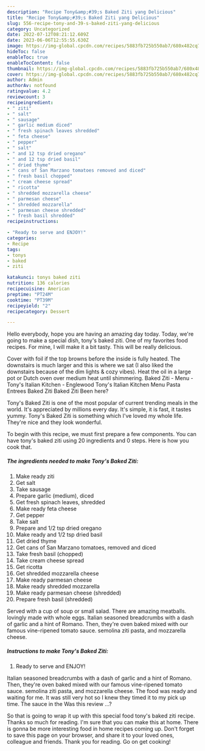 ```yaml
---
description: "Recipe Tony&amp;#39;s Baked Ziti yang Delicious"
title: "Recipe Tony&amp;#39;s Baked Ziti yang Delicious"
slug: 556-recipe-tony-and-39-s-baked-ziti-yang-delicious
category: Uncategorized
date: 2022-07-12T08:21:12.609Z
date: 2023-06-06T12:55:55.630Z
image: https://img-global.cpcdn.com/recipes/5883fb725b550ab7/680x482cq70/tonys-baked-ziti-recipe-main-photo.jpg
hideToc: false
enableToc: true
enableTocContent: false
thumbnail: https://img-global.cpcdn.com/recipes/5883fb725b550ab7/680x482cq70/tonys-baked-ziti-recipe-main-photo.jpg
cover: https://img-global.cpcdn.com/recipes/5883fb725b550ab7/680x482cq70/tonys-baked-ziti-recipe-main-photo.jpg
author: Admin
authorAv: notfound
ratingvalue: 4.2
reviewcount: 3
recipeingredient:
- " ziti"
- " salt"
- " sausage"
- " garlic medium diced"
- " fresh spinach leaves shredded"
- " feta cheese"
- " pepper"
- " salt"
- " and 12 tsp dried oregano"
- " and 12 tsp dried basil"
- " dried thyme"
- " cans of San Marzano tomatoes removed and diced"
- " fresh basil chopped"
- " cream cheese spread"
- " ricotta"
- " shredded mozzarella cheese"
- " parmesan cheese"
- " shredded mozzarella"
- " parmesan cheese shredded"
- " fresh basil shredded"
recipeinstructions:

- "Ready to serve and ENJOY!"
categories:
- Recipe
tags:
- tonys
- baked
- ziti

katakunci: tonys baked ziti 
nutrition: 136 calories
recipecuisine: American
preptime: "PT24M"
cooktime: "PT39M"
recipeyield: "2"
recipecategory: Dessert

---
```



Hello everybody, hope you are having an amazing day today. Today, we're going to make a special dish, tony&#39;s baked ziti. One of my favorites food recipes. For mine, I will make it a bit tasty. This will be really delicious.

Cover with foil if the top browns before the inside is fully heated. The downstairs is much larger and this is where we sat (I also liked the downstairs because of the dim lights &amp; cozy vibes). Heat the oil in a large pot or Dutch oven over medium heat until shimmering. Baked Ziti - Menu - Tony&#39;s Italian Kitchen - Englewood Tony&#39;s Italian Kitchen Menu Pasta Entrees Baked Ziti Baked Ziti Been here?

Tony&#39;s Baked Ziti is one of the most popular of current trending meals in the world. It's appreciated by millions every day. It's simple, it is fast, it tastes yummy. Tony&#39;s Baked Ziti is something which I've loved my whole life. They're nice and they look wonderful.


To begin with this recipe, we must first prepare a few components. You can have tony&#39;s baked ziti using 20 ingredients and 0 steps. Here is how you cook that.

<!--inarticleads1-->

##### The ingredients needed to make Tony&#39;s Baked Ziti:

1. Make ready  ziti
1. Get  salt
1. Take  sausage
1. Prepare  garlic (medium), diced
1. Get  fresh spinach leaves, shredded
1. Make ready  feta cheese
1. Get  pepper
1. Take  salt
1. Prepare  and 1/2 tsp dried oregano
1. Make ready  and 1/2 tsp dried basil
1. Get  dried thyme
1. Get  cans of San Marzano tomatoes, removed and diced
1. Take  fresh basil (chopped)
1. Take  cream cheese spread
1. Get  ricotta
1. Get  shredded mozzarella cheese
1. Make ready  parmesan cheese
1. Make ready  shredded mozzarella
1. Make ready  parmesan cheese (shredded)
1. Prepare  fresh basil (shredded)


Served with a cup of soup or small salad. There are amazing meatballs. lovingly made with whole eggs. Italian seasoned breadcrumbs with a dash of garlic and a hint of Romano. Then, they&#39;re oven baked mixed with our famous vine-ripened tomato sauce. semolina ziti pasta, and mozzarella cheese. 

<!--inarticleads2-->

##### Instructions to make Tony&#39;s Baked Ziti:


1. Ready to serve and ENJOY!

Italian seasoned breadcrumbs with a dash of garlic and a hint of Romano. Then, they&#39;re oven baked mixed with our famous vine-ripened tomato sauce. semolina ziti pasta, and mozzarella cheese. The food was ready and waiting for me. It was still very hot so I knew they timed it to my pick up time. The sauce in the Was this review …? 

So that is going to wrap it up with this special food tony&#39;s baked ziti recipe. Thanks so much for reading. I'm sure that you can make this at home. There is gonna be more interesting food in home recipes coming up. Don't forget to save this page on your browser, and share it to your loved ones, colleague and friends. Thank you for reading. Go on get cooking!
